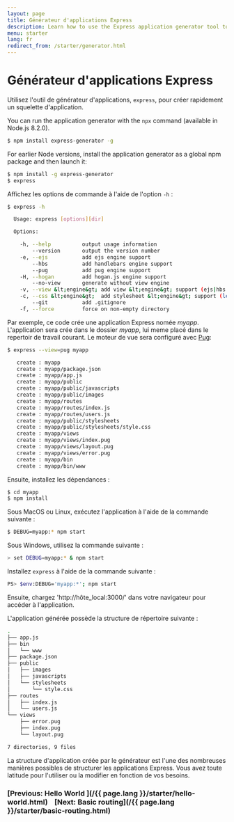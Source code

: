 ```yaml
---
layout: page
title: Générateur d'applications Express
description: Learn how to use the Express application generator tool to quickly create a skeleton for your Express.js applications, streamlining setup and configuration.
menu: starter
lang: fr
redirect_from: /starter/generator.html
---
```


# Générateur d'applications Express

Utilisez l'outil de générateur d'applications, `express`, pour créer rapidement un squelette d'application.

You can run the application generator with the `npx` command (available in Node.js 8.2.0).

```bash
$ npm install express-generator -g
```

For earlier Node versions, install the application generator as a global npm package and then launch it:

```bash
$ npm install -g express-generator
$ express
```

Affichez les options de commande à l'aide de l'option `-h` :

```bash
$ express -h

  Usage: express [options][dir]

  Options:

    -h, --help          output usage information
        --version       output the version number
    -e, --ejs           add ejs engine support
        --hbs           add handlebars engine support
        --pug           add pug engine support
    -H, --hogan         add hogan.js engine support
        --no-view       generate without view engine
    -v, --view &lt;engine&gt; add view &lt;engine&gt; support (ejs|hbs|hjs|jade|pug|twig|vash) (defaults to jade)
    -c, --css &lt;engine&gt;  add stylesheet &lt;engine&gt; support (less|stylus|compass|sass) (defaults to plain css)
        --git           add .gitignore
    -f, --force         force on non-empty directory
```

Par exemple, ce code crée une application Express nomée _myapp_. L'application sera crée dans le dossier _myapp_, lui meme placé dans le repertoir de travail courant. Le moteur de vue sera configuré avec <a href="pugjs.org" target="_blank" title="Documentation Pug">Pug</a>:

```bash
$ express --view=pug myapp

   create : myapp
   create : myapp/package.json
   create : myapp/app.js
   create : myapp/public
   create : myapp/public/javascripts
   create : myapp/public/images
   create : myapp/routes
   create : myapp/routes/index.js
   create : myapp/routes/users.js
   create : myapp/public/stylesheets
   create : myapp/public/stylesheets/style.css
   create : myapp/views
   create : myapp/views/index.pug
   create : myapp/views/layout.pug
   create : myapp/views/error.pug
   create : myapp/bin
   create : myapp/bin/www
```

Ensuite, installez les dépendances :

```bash
$ cd myapp
$ npm install
```

Sous MacOS ou Linux, exécutez l'application à l'aide de la commande suivante :

```bash
$ DEBUG=myapp:* npm start
```

Sous Windows, utilisez la commande suivante :

```bash
> set DEBUG=myapp:* & npm start
```

Installez `express` à l'aide de la commande suivante :

```bash
PS> $env:DEBUG='myapp:*'; npm start
```

Ensuite, chargez 'http://hôte_local:3000/' dans votre navigateur pour accéder à l'application.

L'application générée possède la structure de répertoire suivante :

```bash
.
├── app.js
├── bin
│   └── www
├── package.json
├── public
│   ├── images
│   ├── javascripts
│   └── stylesheets
│       └── style.css
├── routes
│   ├── index.js
│   └── users.js
└── views
    ├── error.pug
    ├── index.pug
    └── layout.pug

7 directories, 9 files
```

<div class="doc-box doc-info" markdown="1">
La structure d'application créée par le générateur est l'une des nombreuses manières possibles de structurer les applications Express. Vous avez toute latitude pour l'utiliser ou la modifier en fonction de vos besoins.
</div>

### [Previous: Hello World ](/{{ page.lang }}/starter/hello-world.html)&nbsp;&nbsp;&nbsp;&nbsp;[Next: Basic routing](/{{ page.lang }}/starter/basic-routing.html)
